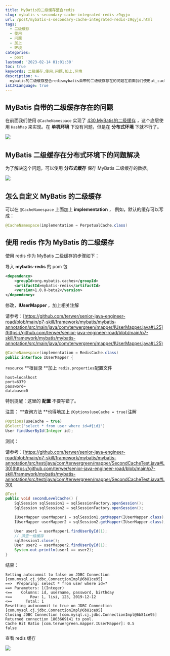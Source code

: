 ```yaml
---
title: MyBatis的二级缓存整合redis
slug: mybatis-s-secondary-cache-integrated-redis-z9qyjo
url: /post/mybatis-s-secondary-cache-integrated-redis-z9qyjo.html
tags:
  - 二级缓存
  - 使用
  - 问题
  - 加上
  - 环境
categories:
  - post
lastmod: '2023-02-14 01:01:30'
toc: true
keywords: 二级缓存,使用,问题,加上,环境
description: >-
  mybatis的二级缓存整合redismybatis自带的二级缓存存在的问题在前面我们使用at_cachenamespace​实现了mybatis的二级缓存这个底层使用hashmap​来实现。在单机环境下没有问题但是在分布式环境下就不行了。​​mybatis二级缓存在分布式环境下的问题解决为了解决这个问题可以使用分布式缓存保存mybatis二级缓存的数据。​​怎么自定义mybatis的二级缓存可以在at_cachenamespace​上面加上implementation例如默认的缓存可以写成_at_cac
isCJKLanguage: true
---
```




## MyBatis 自带的二级缓存存在的问题

在前面我们使用 `@CacheNamespace`​ 实现了 [430.MyBatis的二级缓存](siyuan://blocks/20220924223854-qygzxps) ，这个底层使用 `HashMap`​ 来实现。在 **单机环境** 下没有问题，但是在 **分布式环境** 下就不行了。

​![](https://img1.terwer.space/api/public/202302132141223.png)​

## MyBatis 二级缓存在分布式环境下的问题解决

为了解决这个问题，可以使用 **分布式缓存** 保存 MyBatis 二级缓存的数据。

​![](https://img1.terwer.space/api/public/202302132144797.png)​

## 怎么自定义 MyBatis 的二级缓存

可以在 `@CacheNamespace`​ 上面加上 **implementation** ， 例如，默认的缓存可以写成：

```java
@CacheNamespace(implementation = PerpetualCache.class)
```

## 使用 redis 作为 MyBatis 的二级缓存

使用 redis 作为 MyBatis 二级缓存的步骤如下：

导入 **mybatis-redis** 的 pom 包

```xml
<dependency>
    <groupId>org.mybatis.caches</groupId>
    <artifactId>mybatis-redis</artifactId>
    <version>1.0.0-beta2</version>
</dependency>
```

修改，**IUserMapper ​**，加上相关注解

请参考：[https://github.com/terwer/senior-java-engineer-road/blob/main/p7-skill/framework/mybatis/mybatis-annotation/src/main/java/com/terwergreen/mapper/IUserMapper.java#L25](https://github.com/terwer/senior-java-engineer-road/blob/main/p7-skill/framework/mybatis/mybatis-annotation/src/main/java/com/terwergreen/mapper/IUserMapper.java#L25)

```java
@CacheNamespace(implementation = RedisCache.class)
public interface IUserMapper {
```

​`resource`​ **根目录 ​**加上 `redis.properties`​ 配置文件

```properties
host=localhost
port=6379
password=
database=0
```

特别提醒：这里的 **配置** 不要写错了。

注意： **查询方法 ​**也得地加上 `@Options(useCache = true)`​ 注解

```java
@Options(useCache = true)
@Select("select * from user where id=#{id}")
User findUserById(Integer id);
```

测试：

请参考：[https://github.com/terwer/senior-java-engineer-road/blob/main/p7-skill/framework/mybatis/mybatis-annotation/src/test/java/com/terwergreen/mapper/SecondCacheTest.java#L30](https://github.com/terwer/senior-java-engineer-road/blob/main/p7-skill/framework/mybatis/mybatis-annotation/src/test/java/com/terwergreen/mapper/SecondCacheTest.java#L30)

```java
@Test
public void secondLevelCache() {
    SqlSession sqlSession1 = sqlSessionFactory.openSession();
    SqlSession sqlSession2 = sqlSessionFactory.openSession();

    IUserMapper userMapper1 = sqlSession1.getMapper(IUserMapper.class);
    IUserMapper userMapper2 = sqlSession2.getMapper(IUserMapper.class);

    User user1 = userMapper1.findUserById(1);
    // 清空一级缓存
    sqlSession1.close();
    User user2 = userMapper2.findUserById(1);
    System.out.println(user1 == user2);
}
```

结果：

```plaintext
Setting autocommit to false on JDBC Connection [com.mysql.cj.jdbc.ConnectionImpl@6b81ce95]
==>  Preparing: select * from user where id=?
==> Parameters: 1(Integer)
<==    Columns: id, username, password, birthday
<==        Row: 1, lisi, 123, 2019-12-12
<==      Total: 1
Resetting autocommit to true on JDBC Connection [com.mysql.cj.jdbc.ConnectionImpl@6b81ce95]
Closing JDBC Connection [com.mysql.cj.jdbc.ConnectionImpl@6b81ce95]
Returned connection 1803669141 to pool.
Cache Hit Ratio [com.terwergreen.mapper.IUserMapper]: 0.5
false
```

查看 redis 缓存

​![](https://img1.terwer.space/api/public/202302140055475.png)​
